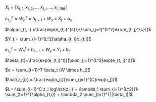 $X_t = [x_{t,1}, x_{t,2}, ..., x_{t,i}, ..., x_{t,196}]$

$e_{t, i}^s = W_h^s \times h_{t-1} + W_x \times X_t + b_s$

$\alpha_{t, i} =\frac{exp(e_{t,i}^{s})}{\sum_{j=1}^{L^2}exp(e_{t, j}^{s})}$

$Y_t = \sum_{i=1}^{L^2}\alpha_{t, i}x_{t,i}$

$e_{t,i}^t = W_h^t \times h_{t-1} + W_y \times Y_t +b_t$

$\beta_{t}=\frac{exp(e_{t,i}^t)}{\sum_{j=1}^{L^2}exp(e_{t, j}^t)}$

$o = \sum_{t=1}^T \beta_t (W \times h_t)$

$\hat{z_{i}} = \frac{exp(o_i)}{\sum_{j=1}^{C}exp(o_j)}$

$L=-\sum_{i=1}^C z_i log\hat{z_i} + \lambda_1 \sum_{i=1}^{L^2}(1-\sum_{t=1}^T\alpha_{t,i}) + \lambda_2 \sum_{t=1}^T||\beta_t||$

